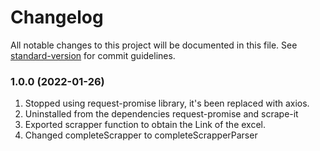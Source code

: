 # Changelog

All notable changes to this project will be documented in this file. See [standard-version](https://github.com/conventional-changelog/standard-version) for commit guidelines.

### 1.0.0 (2022-01-26)
1. Stopped using request-promise library, it's been replaced with axios.
2. Uninstalled from the dependencies request-promise and scrape-it
3. Exported scrapper function to obtain the Link of the excel.
4. Changed completeScrapper to completeScrapperParser
